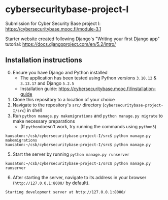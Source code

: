 # cybersecuritybase-project-I

Submission for Cyber Security Base project I: https://cybersecuritybase.mooc.fi/module-3.1

Starter website created following Django's "Writing your first Django app" tutorial: https://docs.djangoproject.com/en/5.2/intro/

## Installation instructions

0. Ensure you have Django and Python installed
   - The application has been tested using Python versions `3.10.12` & `3.13.17` and Django `5.2.5`
   - Installation guide: https://cybersecuritybase.mooc.fi/installation-guide
2. Clone this repository to a location of your choice
3. Navigate to the repository's `src/` directory (`cybersecuritybase-project-I/src`) in shell
4. Run `python manage.py makemigrations` and `python manage.py migrate` to make necessary preparations
    - (If `python`doesn't work, try running the commands using `python3`)
```shell
kuosaton:~/csb/cybersecuritybase-project-I/src$ python manage.py makemigrations
kuosaton:~/csb/cybersecuritybase-project-I/src$ python manage.py
```
5. Start the server by running `python manage.py runserver`
```shell
kuosaton:~/csb/cybersecuritybase-project-I/src$ python manage.py runserver
```
6. After starting the server, navigate to its address in your browser (`http://127.0.0.1:8000/` by default).
```shell
Starting development server at http://127.0.0.1:8000/
```
